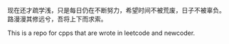 现在还才疏学浅，只是每日仍在不断努力，希望时间不被荒废，日子不被辜负。
路漫漫其修远兮，吾将上下而求索。

This is a repo for cpps that are wrote in leetcode and newcoder. 